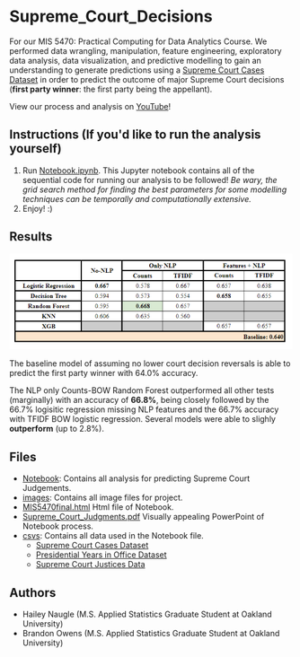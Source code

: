 # Supreme_Court_Decisions
For our MIS 5470: Practical Computing for Data Analytics Course.
<b></b>
We performed data wrangling, manipulation, feature engineering, exploratory data analysis, data visualization, and predictive modelling to gain an understanding to generate predictions using a [Supreme Court Cases Dataset](https://www.kaggle.com/datasets/deepcontractor/supreme-court-judgment-prediction/data) in order to predict the outcome of major Supreme Court decisions (**first party winner**: the first party being the appellant). 

View our process and analysis on [YouTube](https://www.youtube.com/watch?v=qdOOZli1tJo)!
## Instructions (If you'd like to run the analysis yourself)
1. Run [Notebook.ipynb](https://github.com/brandonowens24/MIS5470_Supreme_Court_Decisions/blob/main/Notebook.ipynb).
This Jupyter notebook contains all of the sequential code for running our analysis to be followed! *Be wary, the grid search method for finding the best parameters for some modelling techniques can be temporally and computationally extensive.*
3.  Enjoy! :)  

## Results
![Results](https://github.com/brandonowens24/MIS5470_Supreme_Court_Decisions/blob/main/images/sc_results.png)

The baseline model of assuming no lower court decision reversals is able to predict the first party winner with 64.0% accuracy.

The NLP only Counts-BOW Random Forest outperformed all other tests (marginally) with an accuracy of **66.8%**, being closely followed by the 66.7% logisitic regression missing NLP features and the 66.7% accuracy with TFIDF BOW logistic regression. Several models were able to slighly **outperform** (up to 2.8%).

## Files
* [Notebook](https://github.com/brandonowens24/MIS5470_Supreme_Court_Decisions/blob/main/Notebook.ipynb): Contains all analysis for predicting Supreme Court Judgements.
* [images](https://github.com/brandonowens24/MIS5470_Supreme_Court_Decisions/tree/main/images): Contains all image files for project.
* [MIS5470final.html](https://github.com/brandonowens24/MIS5470_Supreme_Court_Decisions/blob/main/MIS5470final.html) Html file of Notebook.
* [Supreme_Court_Judgments.pdf](https://github.com/brandonowens24/MIS5470_Supreme_Court_Decisions/blob/main/Supreme_Court_Judgments.pdf) Visually appealing PowerPoint of Notebook process.
* [csvs](https://github.com/brandonowens24/MIS5470_Supreme_Court_Decisions/tree/main/csvs): Contains all data used in the Notebook file.
    * [Supreme Court Cases Dataset](https://www.kaggle.com/datasets/deepcontractor/supreme-court-judgment-prediction/data)
    * [Presidential Years in Office Dataset](https://github.com/awhstin/Dataset-List/blob/master/presidents.csv)
    * [Supreme Court Justices Data](https://supreme.justia.com/justices/)

## Authors
* Hailey Naugle (M.S. Applied Statistics Graduate Student at Oakland University)
* Brandon Owens (M.S. Applied Statistics Graduate Student at Oakland University)
